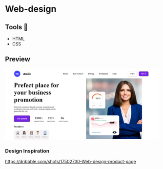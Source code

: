 # Web-design

## Tools :wrench:
 * HTML
 * CSS

## Preview
![](./Screenshot_redme.png)


### Design Inspiration
https://dribbble.com/shots/17502730-Web-design-product-page

